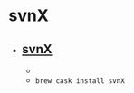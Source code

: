# svnX
- [svnX](https://subversion.assembla.com/svn/svnx/html/index.html)
  - 
  - 
  - `brew cask install svnX`

